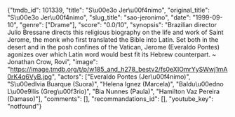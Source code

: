 {"tmdb_id": 101339, "title": "S\u00e3o Jer\u00f4nimo", "original_title": "S\u00e3o Jer\u00f4nimo", "slug_title": "sao-jeronimo", "date": "1999-09-10", "genre": ["Drame"], "score": "0.0/10", "synopsis": "Brazilian director Julio Bressane directs this religious biography on the life and work of Saint Jerome, the monk who first translated the Bible into Latin. Set both in the desert and in the posh confines of the Vatican, Jerome (Everaldo Pontes) agonizes over which Latin word would best fit its Hebrew counterpart. ~ Jonathan Crow, Rovi", "image": "https://image.tmdb.org/t/p/w185_and_h278_bestv2/fs0eXIOmrYySWwj1mA0rK4q6VyB.jpg", "actors": ["Everaldo Pontes (Jer\u00f4nimo)", "S\u00edlvia Buarque (Suora)", "Helena Ignez (Marcela)", "Baldu\u00edno L\u00e9llis (Greg\u00f3rio)", "Bia Nunnes (Paula)", "Hamilton Vaz Pereira (Damaso)"], "comments": [], "recommandations_id": [], "youtube_key": "notfound"}